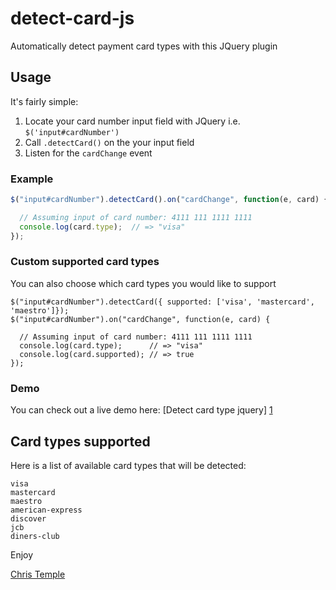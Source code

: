 detect-card-js
==============

Automatically detect payment card types with this JQuery plugin

## Usage
It's fairly simple:

1. Locate your card number input field with JQuery i.e. `$('input#cardNumber')`
2. Call `.detectCard()` on the your input field
3. Listen for the `cardChange` event
### Example

```Javascript
$("input#cardNumber").detectCard().on("cardChange", function(e, card) {

  // Assuming input of card number: 4111 111 1111 1111
  console.log(card.type);  // => "visa"
});
```

### Custom supported card types
You can also choose which card types you would like to support

```JS
$("input#cardNumber").detectCard({ supported: ['visa', 'mastercard', 'maestro']});
$("input#cardNumber").on("cardChange", function(e, card) {

  // Assuming input of card number: 4111 111 1111 1111
  console.log(card.type);      // => "visa"
  console.log(card.supported); // => true
});
```
### Demo
You can check out a live demo here: [Detect card type jquery] [1]

## Card types supported
Here is a list of available card types that will be detected:
```
visa
mastercard
maestro
american-express
discover
jcb
diners-club
```

Enjoy

[Chris Temple](http://christemple.github.io/)

  [1]: http://christemple.github.com/detect-card-js/        "Detect card type jquery"
